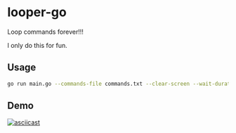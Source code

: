 # looper-go

Loop commands forever!!!

I only do this for fun.

## Usage

```sh
go run main.go --commands-file commands.txt --clear-screen --wait-duration 1s
```

## Demo

[![asciicast](https://asciinema.org/a/fBwTkL6yxnD3w6niXAZXAK2Vi.svg)](https://asciinema.org/a/fBwTkL6yxnD3w6niXAZXAK2Vi)
